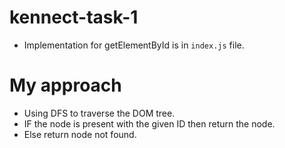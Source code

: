 # kennect-task-1
- Implementation for getElementById is in `index.js` file.
  
# My approach 
- Using DFS to traverse the DOM tree.
- IF the node is present with the given ID then return the node.
- Else return node not found.
